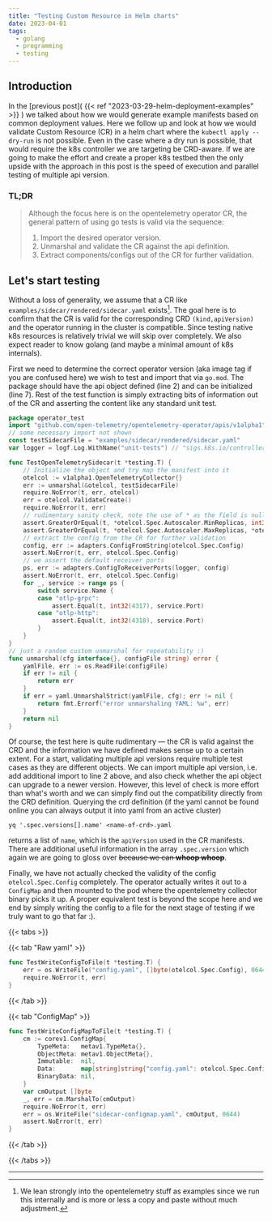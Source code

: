 ```yaml
---
title: "Testing Custom Resource in Helm charts"
date: 2023-04-01
tags:
  - golang
  - programming
  - testing
---
```


## Introduction
In the [previous post]( {{< ref "2023-03-29-helm-deployment-examples" >}} ) we talked about how we would
generate example manifests based on common deployment values.  Here we follow up and look at
how we would validate Custom Resource (CR) in a helm chart where the `kubectl apply --dry-run` is
not possible. Even in the case where a dry run is possible, that would require the k8s controller
we are targeting be CRD-aware. If we are going to make the effort and create a proper k8s testbed then the only
upside with the approach in this post is the speed of execution and parallel testing of multiple api version.

### TL;DR
> Although the focus here is on the opentelemetry operator CR, the general pattern of using go tests is
> valid via the sequence:
> 1. Import the desired operator version.
> 2. Unmarshal and validate the CR against the api definition.
> 3. Extract components/configs out of the CR for further validation.

## Let's start testing
Without a loss of generality, we assume that a CR like `examples/sidecar/rendered/sidecar.yaml` exists[^1]. 
The goal here is to confirm that the CR is valid for the corresponding CRD `(kind,apiVersion)` and the
operator running in the cluster is compatible. Since testing native k8s resources is relatively
trivial we will skip over completely. We also expect reader to know golang (and maybe a minimal amount of
k8s internals).

First we need to determine the correct operator version (aka image tag if you are confused here) we wish to
test and import that via `go.mod`. The package should have the api object defined (line 2) and can be
initialized (line 7). Rest of the test function is simply extracting bits of information out of the CR and
asserting the content like any standard unit test.

```go {linenos=true, hl_lines=[2,9]}
package operator_test
import "github.com/open-telemetry/opentelemetry-operator/apis/v1alpha1"
// some necessary import not shown
const testSidecarFile = "examples/sidecar/rendered/sidecar.yaml"
var logger = logf.Log.WithName("unit-tests") // "sigs.k8s.io/controller-runtime/pkg/log"

func TestOpenTelemetrySidecar(t *testing.T) {
	// Initialize the object and try map the manifest into it
	otelcol := v1alpha1.OpenTelemetryCollector{}
	err := unmarshal(&otelcol, testSidecarFile)
	require.NoError(t, err, otelcol)
	err = otelcol.ValidateCreate()
	require.NoError(t, err)
	// rudimentary sanity check, note the use of * as the field is nullable
	assert.GreaterOrEqual(t, *otelcol.Spec.Autoscaler.MinReplicas, int32(0))
	assert.GreaterOrEqual(t, *otelcol.Spec.Autoscaler.MaxReplicas, *otelcol.Spec.Autoscaler.MinReplicas)
	// extract the config from the CR for further validation
	config, err := adapters.ConfigFromString(otelcol.Spec.Config)
	assert.NoError(t, err, otelcol.Spec.Config)
	// we assert the default receiver ports
	ps, err := adapters.ConfigToReceiverPorts(logger, config)
	assert.NoError(t, err, otelcol.Spec.Config)
	for _, service := range ps {
		switch service.Name {
		case "otlp-grpc":
			assert.Equal(t, int32(4317), service.Port)
		case "otlp-http":
			assert.Equal(t, int32(4318), service.Port)
		}
	}
}
// just a random custom unmarshal for repeatability :)
func unmarshal(cfg interface{}, configFile string) error {
	yamlFile, err := os.ReadFile(configFile)
	if err != nil {
		return err
	}
	if err = yaml.UnmarshalStrict(yamlFile, cfg); err != nil {
		return fmt.Errorf("error unmarshaling YAML: %w", err)
	}
	return nil
}
```

Of course, the test here is quite rudimentary &mdash; the CR is valid against the CRD and the information we have
defined makes sense up to a certain extent.  For a start, validating multiple api versions require multiple test
cases as they are different objects. We can import multiple api version, i.e. add additional
import to line 2 above, and also check whether the api object can upgrade to a newer version. However, this
level of check is more effort than what's worth and we can simply find out the compatibility directly from
the CRD definition.  Querying the crd definition (if the yaml cannot be found online you can always output it
into yaml from an active cluster)

```shell
yq '.spec.versions[].name' <name-of-crd>.yaml
```

returns a list of `name`, which is the `apiVersion` used in the CR manifests. There are additional useful
information in the array `.spec.version` which again we are going to gloss over ~~because we can **whoop whoop**~~.

Finally, we have not actually checked the validity of the config `otelcol.Spec.Config`
completely. The operator actually writes it out to a `ConfigMap` and then mounted to the pod where the
opentelemetry collector binary picks it up. A proper equivalent test is beyond the scope here and we end by
simply writing the config to a file for the next stage of testing if we truly want to go that far :).

{{< tabs >}}

{{< tab "Raw yaml" >}}
```go
func TestWriteConfigToFile(t *testing.T) {
	err = os.WriteFile("config.yaml", []byte(otelcol.Spec.Config), 0644)
    require.NoError(t, err)
}
```
{{< /tab >}}

{{< tab "ConfigMap" >}}
```go
func TestWriteConfigMapToFile(t *testing.T) {
    cm := corev1.ConfigMap{
        TypeMeta:   metav1.TypeMeta{},
        ObjectMeta: metav1.ObjectMeta{},
        Immutable:  nil,
        Data:       map[string]string{"config.yaml": otelcol.Spec.Config},
        BinaryData: nil,
    }
    var cmOutput []byte
    _, err = cm.MarshalTo(cmOutput)
    require.NoError(t, err)
    err = os.WriteFile("sidecar-configmap.yaml", cmOutput, 0644)
    assert.NoError(t, err)
}

```
{{< /tab >}}

{{< /tabs >}}

---

[^1]: We lean strongly into the opentelemetry stuff as examples since we run this internally and is more or
      less a copy and paste without much adjustment.
